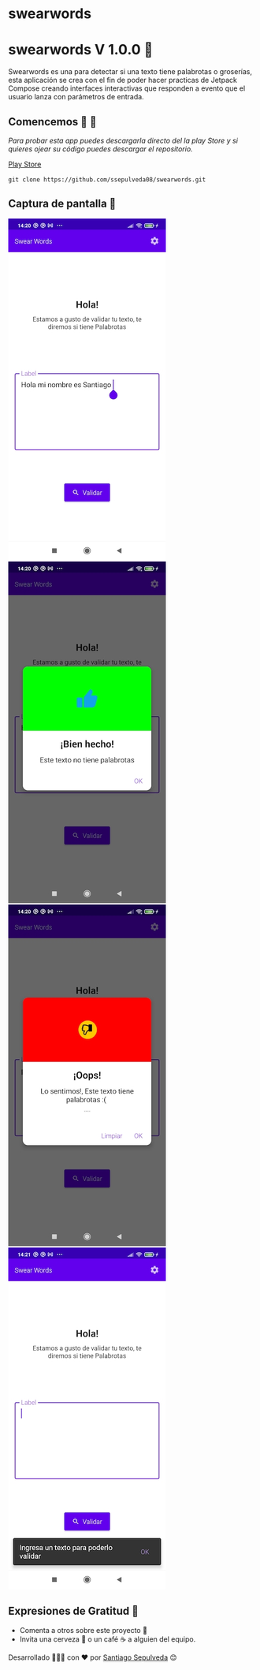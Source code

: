 # swearwords
# swearwords V 1.0.0 🥁

Swearwords es una para detectar si una texto tiene palabrotas o groserías, esta aplicación se crea con el fin de poder hacer practicas de Jetpack Compose creando interfaces interactivas que responden a evento que el usuario lanza con parámetros de entrada.  

## Comencemos 🚀 🔧 

_Para probar esta app puedes descargarla directo del la play Store y si quieres ojear su código puedes descargar el repositorio._

[Play Store](https://play.google.com/store/apps/details?id=com.ssepulveda.swearwords)

```
git clone https://github.com/ssepulveda08/swearwords.git
```

## Captura de pantalla 📱 
![Home](https://github.com/ssepulveda08/swearwords/blob/master/Screenshot/Home.jpg)
![Cuando el texto no tiene groserías](https://github.com/ssepulveda08/swearwords/blob/master/Screenshot/DialogOk.jpg)
![Si el texto tiene groserías](https://github.com/ssepulveda08/swearwords/blob/master/Screenshot/DialogError.jpg)
![SnackBar](https://github.com/ssepulveda08/swearwords/blob/master/Screenshot/SnackBar.jpg)

## Expresiones de Gratitud 🎁

* Comenta a otros sobre este proyecto 📢
* Invita una cerveza 🍺 o un café ☕ a alguien del equipo.


Desarrollado 🧑🏼‍💻 con ❤️ por [Santiago Sepulveda](https://github.com/ssepulveda08) 😊